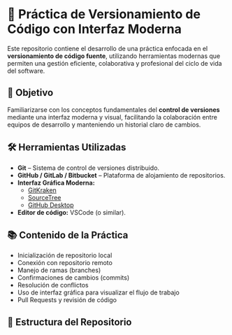 # 🚀 Práctica de Versionamiento de Código con Interfaz Moderna

Este repositorio contiene el desarrollo de una práctica enfocada en el **versionamiento de código fuente**, utilizando herramientas modernas que permiten una gestión eficiente, colaborativa y profesional del ciclo de vida del software.

## 🧩 Objetivo

Familiarizarse con los conceptos fundamentales del **control de versiones** mediante una interfaz moderna y visual, facilitando la colaboración entre equipos de desarrollo y manteniendo un historial claro de cambios.

## 🛠️ Herramientas Utilizadas

- **Git** – Sistema de control de versiones distribuido.
- **GitHub / GitLab / Bitbucket** – Plataforma de alojamiento de repositorios.
- **Interfaz Gráfica Moderna:**
  - [GitKraken](https://www.gitkraken.com/)
  - [SourceTree](https://www.sourcetreeapp.com/)
  - [GitHub Desktop](https://desktop.github.com/)
- **Editor de código:** VSCode (o similar).

## 📚 Contenido de la Práctica

- Inicialización de repositorio local
- Conexión con repositorio remoto
- Manejo de ramas (branches)
- Confirmaciones de cambios (commits)
- Resolución de conflictos
- Uso de interfaz gráfica para visualizar el flujo de trabajo
- Pull Requests y revisión de código

## 🧪 Estructura del Repositorio

